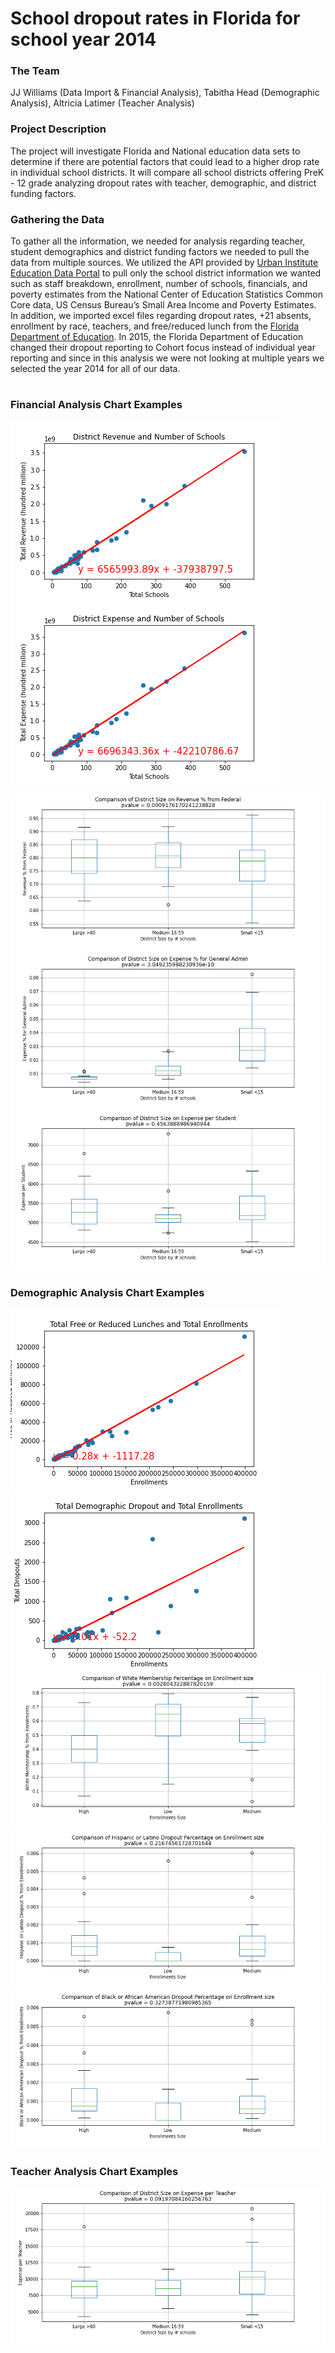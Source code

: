 # School dropout rates in Florida for school year 2014


### The Team
JJ Williams (Data Import & Financial Analysis), Tabitha Head (Demographic Analysis), Altricia Latimer (Teacher Analysis)

### Project Description
The project will investigate Florida and National education data sets to determine if there are potential factors that could lead to a higher drop rate in individual school districts.  It will compare all school districts offering PreK - 12 grade analyzing dropout rates with teacher, demographic, and district funding factors.

### Gathering the Data
To gather all the information, we needed for analysis regarding teacher, student demographics and district funding factors we needed to pull the data from multiple sources.  We utilized the API provided by [Urban Institute Education Data Portal](https://educationdata.urban.org/data-explorer/) to pull only the school district information we wanted such as staff breakdown, enrollment, number of schools, financials, and poverty estimates from the National Center of Education Statistics Common Core data, US Census Bureau’s Small Area Income and Poverty Estimates. In addition, we imported excel files regarding dropout rates, +21 absents, enrollment by race, teachers, and free/reduced lunch from the [Florida Department of Education](http://www.fldoe.org/accountability/data-sys/edu-info-accountability-services/pk-12-public-school-data-pubs-reports/archive.stml). In 2015, the Florida Department of Education changed their dropout reporting to Cohort focus instead of individual year reporting and since in this analysis we were not looking at multiple years we selected the year 2014 for all of our data.
#
### Financial Analysis Chart Examples
![Education_Dropout/Output/district_revenue_schools.png](Education_Dropout/Output/district_revenue_schools.png) ![Education_Dropout/Output/district_expense_schools.png](Education_Dropout/Output/district_expense_schools.png)

![Education_Dropout/Output/district_size_fed_rev.png](Education_Dropout/Output/district_size_fed_rev.png) 
![Education_Dropout/Output/district_size_gen_adm_staff_exp.png](Education_Dropout/Output/district_size_gen_adm_staff_exp.png)
![Education_Dropout/Output/district_size_per_student_exp.png](Education_Dropout/Output/district_size_per_student_exp.png)

### Demographic Analysis Chart Examples
![Education_Dropout/Output/coorelation_lunch_enrollment_demographic.png](Education_Dropout/Output/coorelation_lunch_enrollment_demographic.png)  ![Education_Dropout/Output/coorelation_dropout_enrollment_demographic.png](Education_Dropout/Output/coorelation_dropout_enrollment_demographic.png)
![Education_Dropout/Output/white_membership_demographic.png](Education_Dropout/Output/white_membership_demographic.png)
![Education_Dropout/Output/hl_drop_demographic.png](Education_Dropout/Output/hl_drop_demographic.png)
![Education_Dropout/Output/baa_drop_demographic.png](Education_Dropout/Output/baa_drop_demographic.png)

### Teacher Analysis Chart Examples

![Education_Dropout/Output/district_size_per_teacher_exp.png](Education_Dropout/Output/district_size_per_teacher_exp.png)